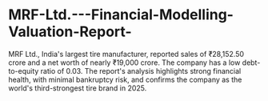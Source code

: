 # MRF-Ltd.---Financial-Modelling-Valuation-Report-
MRF Ltd., India's largest tire manufacturer, reported sales of ₹28,152.50 crore and a net worth of nearly ₹19,000 crore. The company has a low debt-to-equity ratio of 0.03. The report's analysis highlights strong financial health, with minimal bankruptcy risk, and confirms the company as the world's third-strongest tire brand in 2025.

